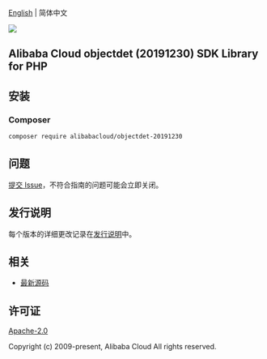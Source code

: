 [English](README.md) | 简体中文

![](https://aliyunsdk-pages.alicdn.com/icons/AlibabaCloud.svg)

## Alibaba Cloud objectdet (20191230) SDK Library for PHP

## 安装

### Composer

```bash
composer require alibabacloud/objectdet-20191230
```

## 问题

[提交 Issue](https://github.com/aliyun/alibabacloud-sdk/issues/new)，不符合指南的问题可能会立即关闭。

## 发行说明

每个版本的详细更改记录在[发行说明](./ChangeLog.txt)中。

## 相关

* [最新源码](https://github.com/aliyun/alibabacloud-sdk)

## 许可证

[Apache-2.0](http://www.apache.org/licenses/LICENSE-2.0)

Copyright (c) 2009-present, Alibaba Cloud All rights reserved.
